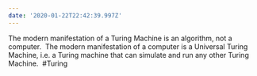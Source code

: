 ```yaml
---
date: '2020-01-22T22:42:39.997Z'
---
```


The modern manifestation of a Turing Machine is an algorithm, not a computer. &nbsp;The modern manifestation of a computer is a Universal Turing Machine, i.e. a Turing machine that can simulate and run any other Turing Machine. &nbsp;#Turing
